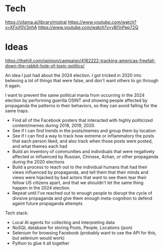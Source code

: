 # Tech

https://ollama.ai/library/mistral
https://www.youtube.com/watch?v=XFiof0V3nhA
https://www.youtube.com/watch?v=yBI1nPep72Q

# Ideas

https://thehill.com/opinion/campaign/4162222-tracking-americas-freefall-down-the-rabbit-hole-of-toxic-politics/

An idea I just had about the 2024 election. I got tricked in 2020 into believing a lot of things that were false, and don't want others to go through it again.

I want to prevent the same political mania from occurring in the 2024 election by performing guerilla OSINT and showing people affected by propaganda the patterns in their behaviors, so they can avoid falling for the same traps.

- Find all of the Facebook posters that interacted with highly politicized content/memes during 2018, 2019, 2020.
- See if I can find trends in the posts/memes and group them by location
- See if I can find a way to track how extreme or inflammatory the posts that each person liked, and also track when those posts were posted, and what themes each had
- Build an inventory of communities and individuals that were negatively affected or influenced by Russian, Chinese, 4chan, or other propaganda during the 2020 elections
- Build a process to reach out to the individual humans that had their views influenced by propaganda, and tell them that their minds and views were hijacked by bad actors that want to see them tear their fellow US citizens apart, and that we shouldn't let the same thing happen in the 2024 election.
- Repeat until I've reached out to enough people to disrupt the cycle of divisive propaganda and give them enough meta-cognition to defend againt future propaganda attempts

Tech stack:

- Local AI agents for collecting and interpreting data
- NoSQL database for storing Posts, People, Locations (json)
- Selenium for browsing Facebook (probably want to use the API for this, but selenium would work)
- Python to glue it all together
